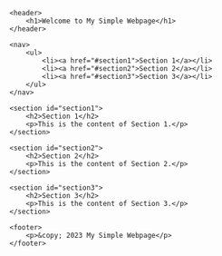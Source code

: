<!DOCTYPE html>
<html lang="en">
<head>
    <meta charset="UTF-8">
    <meta name="viewport" content="width=device-width, initial-scale=1.0">
    <title>Simple HTML Page</title>
</head>
<body>

    <header>
        <h1>Welcome to My Simple Webpage</h1>
    </header>

    <nav>
        <ul>
            <li><a href="#section1">Section 1</a></li>
            <li><a href="#section2">Section 2</a></li>
            <li><a href="#section3">Section 3</a></li>
        </ul>
    </nav>

    <section id="section1">
        <h2>Section 1</h2>
        <p>This is the content of Section 1.</p>
    </section>

    <section id="section2">
        <h2>Section 2</h2>
        <p>This is the content of Section 2.</p>
    </section>

    <section id="section3">
        <h2>Section 3</h2>
        <p>This is the content of Section 3.</p>
    </section>

    <footer>
        <p>&copy; 2023 My Simple Webpage</p>
    </footer>

</body>
</html>
